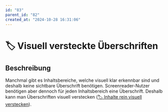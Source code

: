 ```yaml
---
id: "83"
parent_id: "82"
created_at: "2024-10-28 16:31:06"
---
```


# 🏷️ Visuell versteckte Überschriften

## Beschreibung

Manchmal gibt es Inhaltsbereiche, welche visuell klar erkennbar sind und deshalb keine sichtbare Überschrift benötigen. Screenreader-Nutzer benötigen aber dennoch für jeden Inhaltsbereich eine Überschrift. Deshalb kann man Überschriften visuell verstecken ([🏷️ Inhalte rein visuell verstecken](/de/tags/inhalte-rein-visuell-verstecken)).